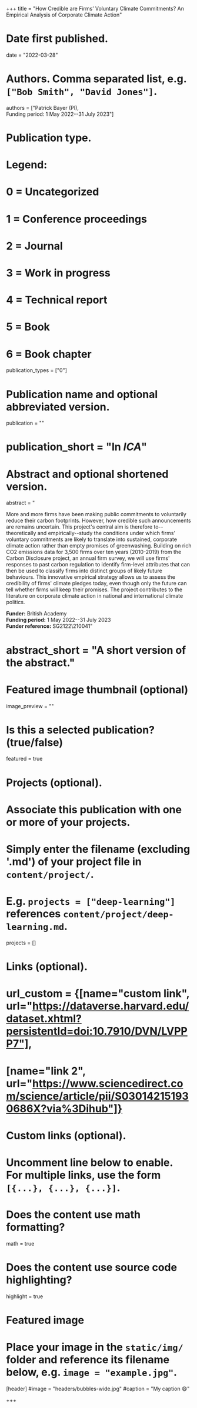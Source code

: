 +++
title = "How Credible are Firms’ Voluntary Climate Commitments? An Empirical Analysis of Corporate Climate Action"

# Date first published.
date = "2022-03-28"

# Authors. Comma separated list, e.g. `["Bob Smith", "David Jones"]`.
authors = ["Patrick Bayer (PI), <br> Funding period: 1 May 2022--31 July 2023"]

# Publication type.
# Legend:
# 0 = Uncategorized
# 1 = Conference proceedings
# 2 = Journal
# 3 = Work in progress
# 4 = Technical report
# 5 = Book
# 6 = Book chapter
publication_types = ["0"]

# Publication name and optional abbreviated version.
publication = ""
# publication_short = "In *ICA*"

# Abstract and optional shortened version.
abstract = "<p> More and more firms have been making public commitments to voluntarily reduce their carbon footprints. However, how credible such announcements are remains uncertain. This project's central aim is therefore to--theoretically and empirically--study the conditions under which firms' voluntary commitments are likely to translate into sustained, corporate climate action rather than empty promises of greenwashing. Building on rich CO2 emissions data for 3,500 firms over ten years (2010-2019) from the Carbon Disclosure project, an annual firm survey, we will use firms' responses to past carbon regulation to identify firm-level attributes that can then be used to classify firms into distinct groups of likely future behaviours. This innovative empirical strategy allows us to assess the credibility of firms' climate pledges today, even though only the future can tell whether firms will keep their promises. The project contributes to the literature on corporate climate action in national and international climate politics. </p> <b> Funder:</b> British Academy <br> <b> Funding period:</b> 1 May 2022--31 July 2023 <br> <b> Funder reference:</b> SG2122\\210041"

# abstract_short = "A short version of the abstract."

# Featured image thumbnail (optional)
image_preview = ""

# Is this a selected publication? (true/false)
featured = true

# Projects (optional).
#   Associate this publication with one or more of your projects.
#   Simply enter the filename (excluding '.md') of your project file in `content/project/`.
#   E.g. `projects = ["deep-learning"]` references `content/project/deep-learning.md`.
projects = []

# Links (optional).
# url_custom = {[name="custom link", url="https://dataverse.harvard.edu/dataset.xhtml?persistentId=doi:10.7910/DVN/LVPPP7"],
#             [name="link 2", url="https://www.sciencedirect.com/science/article/pii/S030142151930686X?via%3Dihub"]}


# Custom links (optional).
#   Uncomment line below to enable. For multiple links, use the form `[{...}, {...}, {...}]`.
 


# Does the content use math formatting?
math = true

# Does the content use source code highlighting?
highlight = true

# Featured image
# Place your image in the `static/img/` folder and reference its filename below, e.g. `image = "example.jpg"`.
[header]
#image = "headers/bubbles-wide.jpg"
#caption = "My caption 😄"

+++
